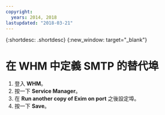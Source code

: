 ```yaml
---
copyright:
  years: 2014, 2018
lastupdated: "2018-03-21"
---
```


{:shortdesc: .shortdesc}
{:new_window: target="_blank"}

# 在 WHM 中定義 SMTP 的替代埠

1. 登入 **WHM**。
2. 按一下 **Service Manager**。
3. 在 **Run another copy of Exim on port** 之後設定埠。
4. 按一下 **Save**。
